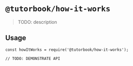 # `@tutorbook/how-it-works`

> TODO: description

## Usage

```
const howItWorks = require('@tutorbook/how-it-works');

// TODO: DEMONSTRATE API
```
